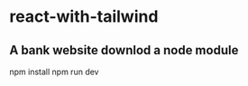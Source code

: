 # react-with-tailwind
A bank website
downlod a node module
-------------------------------------------
npm install
npm run dev